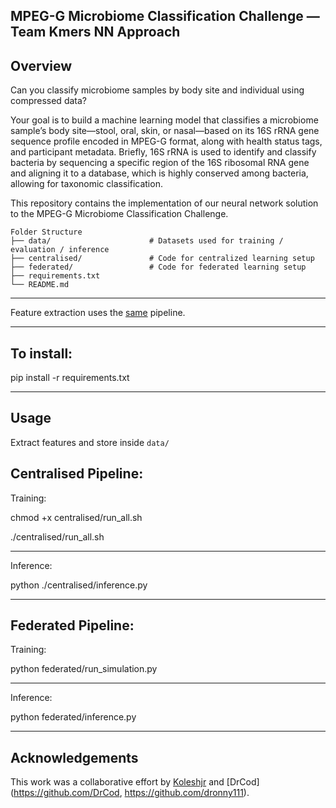 MPEG-G Microbiome Classification Challenge — Team Kmers NN Approach
---


Overview
---
Can you classify microbiome samples by body site and individual using compressed data?

Your goal is to build a machine learning model that classifies a microbiome sample’s body site—stool, oral, skin, or nasal—based on its 16S rRNA gene sequence profile encoded in MPEG-G format, along with health status tags, and participant metadata. Briefly, 16S rRNA is used to identify and classify bacteria by sequencing a specific region of the 16S ribosomal RNA gene and aligning it to a database, which is highly conserved among bacteria, allowing for taxonomic classification.

This repository contains the implementation of our neural network solution to the MPEG-G Microbiome Classification Challenge. 

```
Folder Structure
├── data/                      # Datasets used for training / evaluation / inference
├── centralised/               # Code for centralized learning setup
├── federated/                 # Code for federated learning setup
├── requirements.txt            
└── README.md   
```


---

Feature extraction uses the [same](https://github.com/koleshjr/MPEG-G-Microbiome-Classification-Challenge/tree/main/data_prep) pipeline.

---

To install:
---

pip install -r requirements.txt

---

Usage
---

Extract features and store inside `data/`


Centralised Pipeline:
---

Training:


chmod +x centralised/run_all.sh


./centralised/run_all.sh

---

Inference:

python ./centralised/inference.py

---

Federated Pipeline:
---

Training:

python federated/run_simulation.py

---

Inference:

python federated/inference.py

---

## Acknowledgements


This work was a collaborative effort by [Koleshjr](https://github.com/Koleshjr) and [DrCod](https://github.com/DrCod, https://github.com/dronny111).
